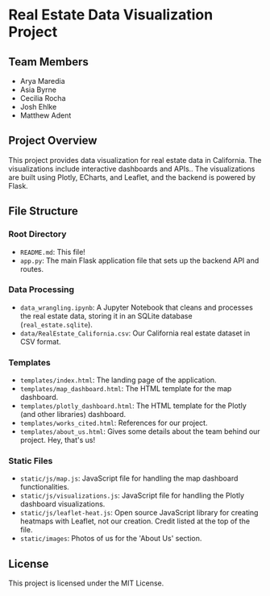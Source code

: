 # Real Estate Data Visualization Project

## Team Members
- Arya Maredia
- Asia Byrne
- Cecilia Rocha
- Josh Ehlke
- Matthew Adent

## Project Overview
This project provides data visualization for real estate data in California. The visualizations include interactive dashboards and APIs.. The visualizations are built using Plotly, ECharts, and Leaflet, and the backend is powered by Flask.

## File Structure

### Root Directory
- `README.md`: This file!
- `app.py`: The main Flask application file that sets up the backend API and routes.

### Data Processing
- `data_wrangling.ipynb`: A Jupyter Notebook that cleans and processes the real estate data, storing it in an SQLite database (`real_estate.sqlite`).
- `data/RealEstate_California.csv`: Our California real estate dataset in CSV format.

### Templates
- `templates/index.html`: The landing page of the application.
- `templates/map_dashboard.html`: The HTML template for the map dashboard.
- `templates/plotly_dashboard.html`: The HTML template for the Plotly (and other libraries) dashboard.
- `templates/works_cited.html`: References for our project.
- `templates/about_us.html`: Gives some details about the team behind our project. Hey, that's us!

### Static Files
- `static/js/map.js`: JavaScript file for handling the map dashboard functionalities.
- `static/js/visualizations.js`: JavaScript file for handling the Plotly dashboard visualizations.
- `static/js/leaflet-heat.js`: Open source JavaScript library for creating heatmaps with Leaflet, not our creation. Credit listed at the top of the file.
- `static/images`: Photos of us for the 'About Us' section.

## License
This project is licensed under the MIT License.
